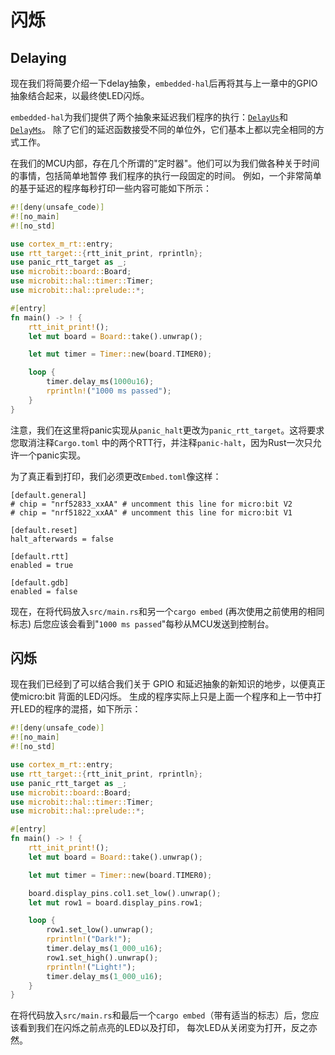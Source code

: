# 闪烁

## Delaying
现在我们将简要介绍一下delay抽象，`embedded-hal`后再将其与上一章中的GPIO抽象结合起来，以最终使LED闪烁。

`embedded-hal`为我们提供了两个抽象来延迟我们程序的执行：[`DelayUs`]和[`DelayMs`]。
除了它们的延迟函数接受不同的单位外，它们基本上都以完全相同的方式工作。

[`DelayUs`]: https://docs.rs/embedded-hal/0.2.6/embedded_hal/blocking/delay/trait.DelayUs.html
[`DelayMs`]: https://docs.rs/embedded-hal/0.2.6/embedded_hal/blocking/delay/trait.DelayMs.html

在我们的MCU内部，存在几个所谓的"定时器"。他们可以为我们做各种关于时间的事情，包括简单地暂停
我们程序的执行一段固定的时间。 例如，一个非常简单的基于延迟的程序每秒打印一些内容可能如下所示：

```rs
#![deny(unsafe_code)]
#![no_main]
#![no_std]

use cortex_m_rt::entry;
use rtt_target::{rtt_init_print, rprintln};
use panic_rtt_target as _;
use microbit::board::Board;
use microbit::hal::timer::Timer;
use microbit::hal::prelude::*;

#[entry]
fn main() -> ! {
    rtt_init_print!();
    let mut board = Board::take().unwrap();

    let mut timer = Timer::new(board.TIMER0);

    loop {
        timer.delay_ms(1000u16);
        rprintln!("1000 ms passed");
    }
}
```

注意，我们在这里将panic实现从`panic_halt`更改为`panic_rtt_target`。这将要求您取消注释`Cargo.toml`
中的两个RTT行，并注释`panic-halt`，因为Rust一次只允许一个panic实现。

为了真正看到打印，我们必须更改`Embed.toml`像这样：
```
[default.general]
# chip = "nrf52833_xxAA" # uncomment this line for micro:bit V2
# chip = "nrf51822_xxAA" # uncomment this line for micro:bit V1

[default.reset]
halt_afterwards = false

[default.rtt]
enabled = true

[default.gdb]
enabled = false
```

现在，在将代码放入`src/main.rs`和另一个`cargo embed` (再次使用之前使用的相同标志)
后您应该会看到"`1000 ms passed`"每秒从MCU发送到控制台。

## 闪烁

现在我们已经到了可以结合我们关于 GPIO 和延迟抽象的新知识的地步，以便真正使micro:bit 背面的LED闪烁。
生成的程序实际上只是上面一个程序和上一节中打开LED的程序的混搭，如下所示：

```rs
#![deny(unsafe_code)]
#![no_main]
#![no_std]

use cortex_m_rt::entry;
use rtt_target::{rtt_init_print, rprintln};
use panic_rtt_target as _;
use microbit::board::Board;
use microbit::hal::timer::Timer;
use microbit::hal::prelude::*;

#[entry]
fn main() -> ! {
    rtt_init_print!();
    let mut board = Board::take().unwrap();

    let mut timer = Timer::new(board.TIMER0);

    board.display_pins.col1.set_low().unwrap();
    let mut row1 = board.display_pins.row1;

    loop {
        row1.set_low().unwrap();
        rprintln!("Dark!");
        timer.delay_ms(1_000_u16);
        row1.set_high().unwrap();
        rprintln!("Light!");
        timer.delay_ms(1_000_u16);
    }
}
```

在将代码放入`src/main.rs`和最后一个`cargo embed`（带有适当的标志）后，您应该看到我们在闪烁之前点亮的LED以及打印，
每次LED从关闭变为打开，反之亦然。
